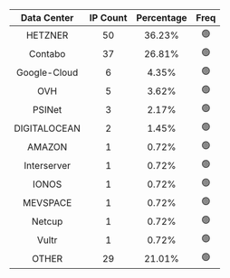 | Data Center | IP Count | Percentage | Freq |
|:------------:|:--------:|:-----------:|:-----:|
| HETZNER | 50 | 36.23% | 🟢 |
| Contabo | 37 | 26.81% | 🟢 |
| Google-Cloud | 6 | 4.35% | 🟢 |
| OVH | 5 | 3.62% | 🟢 |
| PSINet | 3 | 2.17% | 🟢 |
| DIGITALOCEAN | 2 | 1.45% | 🟢 |
| AMAZON | 1 | 0.72% | 🟢 |
| Interserver | 1 | 0.72% | 🟢 |
| IONOS | 1 | 0.72% | 🟢 |
| MEVSPACE | 1 | 0.72% | 🟢 |
| Netcup | 1 | 0.72% | 🟢 |
| Vultr | 1 | 0.72% | 🟢 |
| OTHER | 29 | 21.01% | 🟢 |